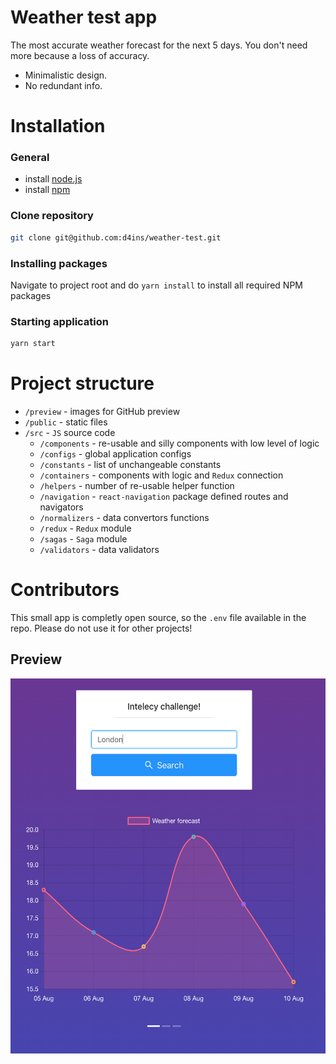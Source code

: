 # Weather test app

The most accurate weather forecast for the next 5 days. You don't need more because a loss of accuracy.

- Minimalistic design.
- No redundant info.

# Installation

### General

- install [node.js](https://nodejs.org/en/)
- install [npm](https://www.npmjs.com)

### Clone repository

```bash
git clone git@github.com:d4ins/weather-test.git
```

### Installing packages
 
Navigate to project root and do `yarn install` to install all required NPM packages

### Starting application

```bash
yarn start
```

# Project structure

- `/preview` - images for GitHub preview
- `/public` - static files
- `/src` - `JS` source code
    - `/components` - re-usable and silly components with low level of logic
    - `/configs` - global application configs
    - `/constants` - list of unchangeable constants
    - `/containers` - components with logic and `Redux` connection
    - `/helpers` - number of re-usable helper function
    - `/navigation` - `react-navigation` package defined routes and navigators
    - `/normalizers` - data convertors functions
    - `/redux` - `Redux` module
    - `/sagas` - `Saga` module 
    - `/validators` - data validators

# Contributors
This small app is completly open source, so the `.env` file available in the repo.
Please do not use it for other projects!

## Preview
<img src="./preview/preview.png" width="600" height="600" />

